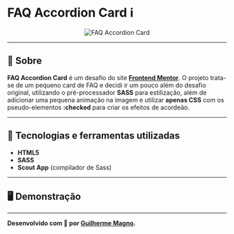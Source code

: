 # FAQ Accordion Card ℹ
<p align="center">
<img src="https://i.imgur.com/QAKiHhI.png" alt="FAQ Accordion Card" title="FAQ Accordion Card">
</p>

---
## 📖 Sobre   
**FAQ Accordion Card** é um desafio do site **[Frontend Mentor](https://www.frontendmentor.io/)**. O projeto trata-se de um pequeno card de FAQ e decidi ir um pouco além do desafio original, utilizando o pré-processador **SASS** para estilização, além de adicionar uma pequena animação na imagem e utilizar **apenas CSS** com os pseudo-elementos **:checked** para criar os efeitos de acordeão.

---
## 🚀 Tecnologias e ferramentas utilizadas
- **HTML5**
- **SASS**
- **Scout App** (compilador de Sass)

---
## 🖥️ Demonstração

---
**Desenvolvido com 💜 por [Guilherme Magno](https://github.com/devmagno/).**